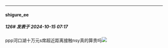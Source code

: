 ﻿
*****

####  shigure_ee  
##### 126#       发表于 2024-10-15 07:17

ppp河口湖十万元s席超近距离接触nsy真的算贵吗<img src="https://static.saraba1st.com/image/smiley/face2017/067.png" referrerpolicy="no-referrer">


